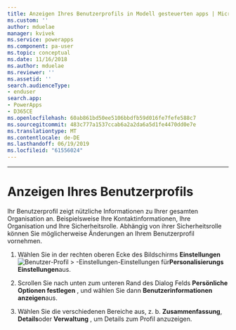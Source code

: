 ```yaml
---
title: Anzeigen Ihres Benutzerprofils in Modell gesteuerten apps | MicrosoftDocs
ms.custom: ''
author: mduelae
manager: kvivek
ms.service: powerapps
ms.component: pa-user
ms.topic: conceptual
ms.date: 11/16/2018
ms.author: mduelae
ms.reviewer: ''
ms.assetid: ''
search.audienceType:
- enduser
search.app:
- PowerApps
- D365CE
ms.openlocfilehash: 60ab861bd50ee5106bbdfb59d016fe7fefe588c7
ms.sourcegitcommit: 483c777a1537ccab6a2a2da6a5d1fe4470dd0e7e
ms.translationtype: MT
ms.contentlocale: de-DE
ms.lasthandoff: 06/19/2019
ms.locfileid: "61556024"
---
```

---
# <a name="view-your-user-profile"></a>Anzeigen Ihres Benutzerprofils  


Ihr Benutzerprofil zeigt nützliche Informationen zu Ihrer gesamten Organisation an. Beispielsweise Ihre Kontaktinformationen, Ihre Organisation und Ihre Sicherheitsrolle. Abhängig von ihrer Sicherheitsrolle können Sie möglicherweise Änderungen an Ihrem Benutzerprofil vornehmen.  
  
1. Wählen Sie in der rechten oberen Ecke des Bildschirms **Einstellungen** ![Benutzer-](media/user-profile-settings-button.gif)Profil > -Einstellungen-Einstellungen für**Personalisierungs Einstellungen**aus.  
 
2. Scrollen Sie nach unten zum unteren Rand des Dialog Felds **Persönliche Optionen festlegen** , und wählen Sie dann **Benutzerinformationen anzeigen**aus.  
  
3. Wählen Sie die verschiedenen Bereiche aus, z. b. **Zusammenfassung**, **Details**oder **Verwaltung** , um Details zum Profil anzuzeigen. 
  
